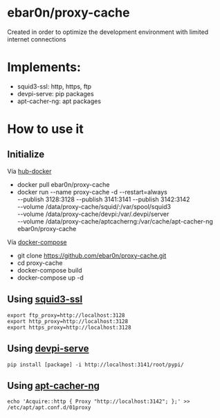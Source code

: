 # ebar0n/proxy-cache

Created in order to optimize the development environment with limited internet connections

# Implements:

* squid3-ssl: http, https, ftp
* devpi-serve: pip packages
* apt-cacher-ng: apt packages

# How to use it

## Initialize
Vía [hub-docker](https://hub.docker.com/r/ebar0n/proxy-cache/)
* docker pull ebar0n/proxy-cache
* docker run --name proxy-cache -d --restart=always \
  --publish 3128:3128 --publish 3141:3141 --publish 3142:3142 \
  --volume /data/proxy-cache/squid/:/var/spool/squid3 \
  --volume /data/proxy-cache/devpi:/var/.devpi/server \
  --volume /data/proxy-cache/aptcacherng:/var/cache/apt-cacher-ng \
  ebar0n/proxy-cache

Vía [docker-compose](https://github.com/ebar0n/proxy-cache)
* git clone https://github.com/ebar0n/proxy-cache.git
* cd proxy-cache
* docker-compose build
* docker-compose up -d

## Using [squid3-ssl](http://www.squid-cache.org/)
```
export ftp_proxy=http://localhost:3128
export http_proxy=http://localhost:3128
export https_proxy=http://localhost:3128
```

## Using [devpi-serve](http://doc.devpi.net/latest/)
```
pip install [package] -i http://localhost:3141/root/pypi/
```

## Using [apt-cacher-ng](https://docs.docker.com/engine/examples/apt-cacher-ng/)
```
echo 'Acquire::http { Proxy "http://localhost:3142"; };' >> /etc/apt/apt.conf.d/01proxy
```  
